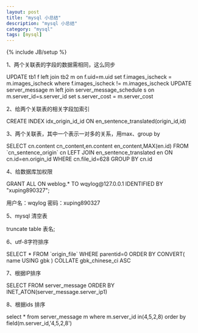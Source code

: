 ```yaml
---
layout: post
title: "mysql 小总结"
description: "mysql 小总结"
category: "mysql"
tags: [mysql]
---
```

{% include JB/setup %}

<p>1、两个关联表的字段的数据需相同，这么同步</p>
    UPDATE tb1 f left join tb2 m on f.uid=m.uid set f.images_ischeck = m.images_ischeck where f.images_ischeck != m.images_ischeck
    UPDATE server_message m left join server_message_schedule s on m.server_id=s.server_id set s.server_cost = m.server_cost

<p>2、给两个关联表的相关字段加索引</p>
    CREATE INDEX idx_origin_id_id ON en_sentence_translated(origin_id,id)

<p>3、两个关联表，其中一个表示一对多的关系，用max、group by</p>
    SELECT cn.content cn_content,en.content en_content,MAX(en.id) FROM `cn_sentence_origin` cn
    LEFT JOIN en_sentence_translated en ON cn.id=en.origin_id 
    WHERE cn.file_id=628 GROUP BY cn.id

<p>4、给数据库加权限</p> 
    GRANT ALL ON weblog.* TO wqylog@127.0.0.1 IDENTIFIED BY "xuping890327";
<p>用户名：wqylog  密码：xuping890327</p>

<p>5、mysql 清空表</p>
    truncate table 表名;

<p>6、utf-8字符排序</p>
    SELECT * FROM `origin_file` WHERE parentid=0 ORDER BY CONVERT( name USING gbk ) COLLATE gbk_chinese_ci ASC

<p>7、根据IP排序</p>
    SELECT FROM server_message ORDER BY INET_ATON(server_message.server_ip1)

<p>8、根据ids 排序</p>
    select * from server_message m  where m.server_id in(4,5,2,8) order by field(m.server_id,'4,5,2,8')